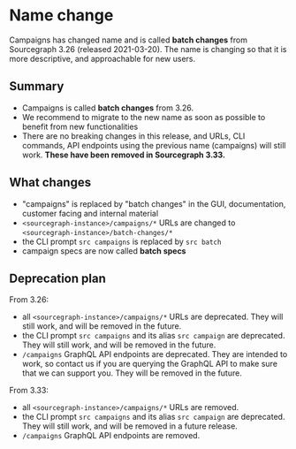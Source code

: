 # Name change

Campaigns has changed name and is called **batch changes** from Sourcegraph 3.26 (released 2021-03-20). The name is changing so that it is more descriptive, and approachable for new users.

## Summary

- Campaigns is called **batch changes** from 3.26.
- We recommend to migrate to the new name as soon as possible to benefit from new functionalities
- There are no breaking changes in this release, and URLs, CLI commands, API endpoints using the previous name (campaigns) will still work. **These have been removed in Sourcegraph 3.33.**

## What changes

- "campaigns" is replaced by "batch changes" in the GUI, documentation, customer facing and internal material
- `<sourcegraph-instance>/campaigns/*` URLs are changed to `<sourcegraph-instance>/batch-changes/*`
- the CLI prompt `src campaigns` is replaced by `src batch`
- campaign specs are now called **batch specs**

## Deprecation plan

From 3.26:

- all `<sourcegraph-instance>/campaigns/*` URLs are deprecated. They will still work, and will be removed in the future.
- the CLI prompt `src campaigns` and its alias `src campaign` are deprecated. They will still work, and will be removed in the future.
- `/campaigns` GraphQL API endpoints are deprecated. They are intended to work, so contact us if you are querying the GraphQL API to make sure that we can support you. They will be removed in the future.

From 3.33:

- all `<sourcegraph-instance>/campaigns/*` URLs are removed.
- the CLI prompt `src campaigns` and its alias `src campaign` are deprecated. They will still work, and will be removed in a future release.
- `/campaigns` GraphQL API endpoints are removed.
